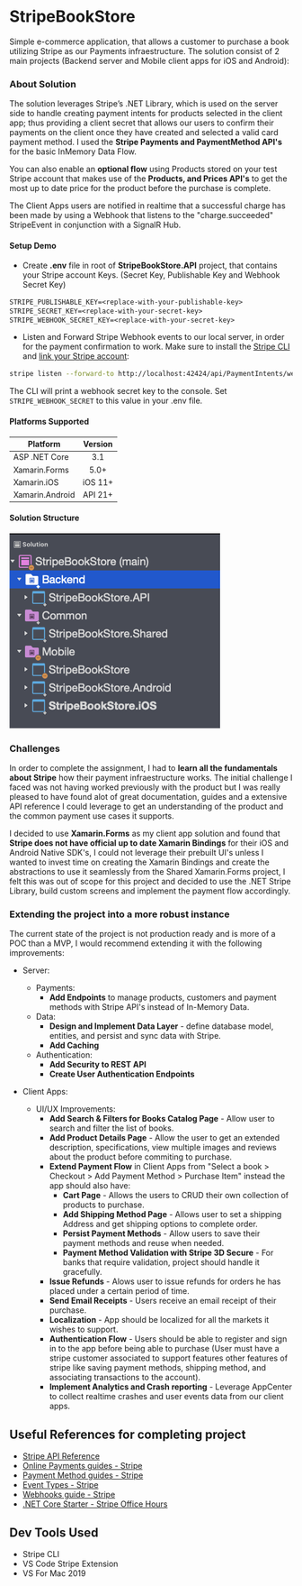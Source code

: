# StripeBookStore
Simple e-commerce application, that allows a customer to purchase a book utilizing Stripe as our Payments infraestructure. The solution consist of 2 main projects (Backend server and Mobile client apps for iOS and Android):

### About Solution
The solution leverages Stripe’s .NET Library, which is used on the server side to handle creating payment intents for products selected in the client app; thus providing a client secret that allows our users to confirm their payments on the client once they have created and selected a valid card payment method. I used the **Stripe Payments and PaymentMethod API's** for the basic InMemory Data Flow.

You can also enable an **optional flow** using Products stored on your test Stripe account that makes use of the **Products, and Prices API's** to get the most up to date price for the product before the purchase is complete.

The Client Apps users are notified in realtime that a successful charge has been made by using a Webhook that listens to the "charge.succeeded" StripeEvent in conjunction with a SignalR Hub.

#### Setup Demo
- Create **.env** file in root of **StripeBookStore.API** project, that contains your Stripe account Keys. (Secret Key, Publishable Key and Webhook Secret Key)
```env
STRIPE_PUBLISHABLE_KEY=<replace-with-your-publishable-key>
STRIPE_SECRET_KEY=<replace-with-your-secret-key>
STRIPE_WEBHOOK_SECRET_KEY=<replace-with-your-secret-key>
```

- Listen and Forward Stripe Webhook events to our local server, in order for the payment confirmation to work.
Make sure to install the [Stripe CLI](https://stripe.com/docs/stripe-cli) and [link your Stripe account](https://stripe.com/docs/stripe-cli#link-account):
```bash
stripe listen --forward-to http://localhost:42424/api/PaymentIntents/webhook
```
The CLI will print a webhook secret key to the console. Set `STRIPE_WEBHOOK_SECRET` to this value in your .env file.

#### Platforms Supported

|Platform|Version|
| ------------------- | :------------------: |
|ASP .NET Core| 3.1 |
|Xamarin.Forms| 5.0+|
|Xamarin.iOS|iOS 11+|
|Xamarin.Android|API 21+|

#### Solution Structure
![StripeBookStore Project Structure](https://github.com/Pujolsluis/StripeBookStore/blob/main/Images/ProjectStructureStripeBookStore.png?raw=true)

### Challenges
In order to complete the assignment, I had to **learn all the fundamentals about Stripe** how their payment infraestructure works. The initial challenge I faced was not having worked previously with the product but I was really pleased to have found alot of great documentation, guides and a extensive API reference I could leverage to get an understanding of the product and the common payment use cases it supports.

I decided to use **Xamarin.Forms** as my client app solution and found that **Stripe does not have official up to date Xamarin Bindings** for their iOS and Android Native SDK's, I could not leverage their prebuilt UI's unless I wanted to invest time on creating the Xamarin Bindings and create the abstractions to use it seamlessly from the Shared Xamarin.Forms project, I felt this was out of scope for this project and decided to use the .NET Stripe Library, build custom screens and implement the payment flow accordingly.

### Extending the project into a more robust instance
The current state of the project is not production ready and is more of a POC than a MVP, I would recommend extending it with the following improvements:
- Server:
    - Payments:
        - **Add Endpoints** to manage products, customers and payment methods with Stripe API's instead of In-Memory Data.
    - Data:
        - **Design and Implement Data Layer** - define database model, entities, and persist and sync data with Stripe.
        - **Add Caching**
    - Authentication:
        - **Add Security to REST API**
        - **Create User Authentication Endpoints**
        
- Client Apps: 
    - UI/UX Improvements:
        - **Add Search & Filters for Books Catalog Page** - Allow user to search and filter the list of books.
        - **Add Product Details Page** - Allow the user to get an extended description, specifications, view multiple images and reviews about the product before commiting to purchase.
        - **Extend Payment Flow** in Client Apps from "Select a book > Checkout > Add Payment Method > Purchase Item" instead the app should also have:
            - **Cart Page** - Allows the users to CRUD their own collection of products to purchase.
            - **Add Shipping Method Page** - Allows user to set a shipping Address and get shipping options to complete order.
            - **Persist Payment Methods** - Allow users to save their payment methods and reuse when needed.
            - **Payment Method Validation with Stripe 3D Secure** - For banks that require validation, project should handle it gracefully.
        - **Issue Refunds** - Alows user to issue refunds for orders he has placed under a certain period of time.
        - **Send Email Receipts** - Users receive an email receipt of their purchase.
        - **Localization** - App should be localized for all the markets it wishes to support.
        - **Authentication Flow** - Users should be able to register and sign in to the app before being able to purchase (User must have a stripe customer associated to support features other features of stripe like saving payment methods, shipping method, and associating transactions to the account).
        - **Implement Analytics and Crash reporting** - Leverage AppCenter to collect realtime crashes and user events data from our client apps.

## Useful References for completing project
- [Stripe API Reference](https://stripe.com/docs/api?lang=dotnet)
- [Online Payments guides - Stripe](https://stripe.com/docs/payments/cards/overview)
- [Payment Method guides - Stripe](https://stripe.com/docs/payments/payment-methods/overview)
- [Event Types - Stripe](https://stripe.com/docs/api/events/types)
- [Webhooks guide - Stripe](https://stripe.com/docs/webhooks/build)
- [.NET Core Starter - Stripe Office Hours](https://www.youtube.com/watch?v=2-mMOB8MhmE)

## Dev Tools Used
- Stripe CLI
- VS Code Stripe Extension
- VS For Mac 2019